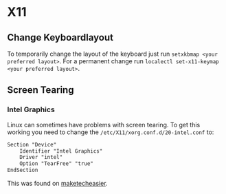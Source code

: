 # X11

## Change Keyboardlayout

To temporarily change the layout of the keyboard just run
`setxkbmap <your preferred layout>`.
For a permanent change run `localectl set-x11-keymap <your preferred layout>`.

## Screen Tearing

### Intel Graphics

Linux can sometimes have problems with screen tearing.
To get this working you need to change the `/etc/X11/xorg.conf.d/20-intel.conf` to:

```txt
Section "Device"
    Identifier "Intel Graphics"
    Driver "intel"
    Option "TearFree" "true"
EndSection
```

This was found on [maketecheasier](https://www.maketecheasier.com/get-rid-screen-tearing-linux).
